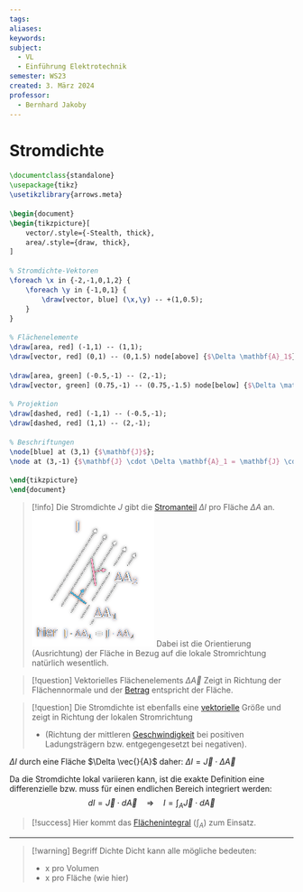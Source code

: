 ```yaml
---
tags: 
aliases: 
keywords: 
subject:
  - VL
  - Einführung Elektrotechnik
semester: WS23
created: 3. März 2024
professor:
  - Bernhard Jakoby
---
```

 

# Stromdichte

```tikz
\documentclass{standalone}
\usepackage{tikz}
\usetikzlibrary{arrows.meta}

\begin{document}
\begin{tikzpicture}[
    vector/.style={-Stealth, thick},
    area/.style={draw, thick},
]

% Stromdichte-Vektoren
\foreach \x in {-2,-1,0,1,2} {
    \foreach \y in {-1,0,1} {
        \draw[vector, blue] (\x,\y) -- +(1,0.5);
    }
}

% Flächenelemente
\draw[area, red] (-1,1) -- (1,1);
\draw[vector, red] (0,1) -- (0,1.5) node[above] {$\Delta \mathbf{A}_1$};

\draw[area, green] (-0.5,-1) -- (2,-1);
\draw[vector, green] (0.75,-1) -- (0.75,-1.5) node[below] {$\Delta \mathbf{A}_2$};

% Projektion
\draw[dashed, red] (-1,1) -- (-0.5,-1);
\draw[dashed, red] (1,1) -- (2,-1);

% Beschriftungen
\node[blue] at (3,1) {$\mathbf{J}$};
\node at (3,-1) {$\mathbf{J} \cdot \Delta \mathbf{A}_1 = \mathbf{J} \cdot \Delta \mathbf{A}_2$};

\end{tikzpicture}
\end{document}
```

> [!info] Die Stromdichte $J$ gibt die [Stromanteil](elektrischer%20Strom.md) $\Delta I$ pro Fläche $\Delta A$ an.
> ![InlineR|242](assets/BspVekFlaecheStromdichte.png) Dabei ist die Orientierung (Ausrichtung) der Fläche in Bezug auf die lokale Stromrichtung natürlich wesentlich.

> [!question] Vektorielles Flächenelements $\Delta \vec{A}$ 
> Zeigt in Richtung der Flächennormale und der [Betrag](../Mathematik/Algebra/Betrag.md) entspricht der Fläche.

> [!question] Die Stromdichte ist ebenfalls eine [vektorielle](Vektor.md) Größe
> und zeigt in Richtung der lokalen Stromrichtung
> - (Richtung der mittleren [Geschwindigkeit](../Physik/Kinematik.md) bei positiven Ladungsträgern bzw. entgegengesetzt bei negativen).

$\Delta I$ durch eine Fläche $\Delta \vec{}{A}$ daher: $\Delta I=\vec{J} \cdot \Delta \vec{A}$

Da die Stromdichte lokal variieren kann, ist die exakte Definition eine differenzielle bzw. muss für einen endlichen Bereich integriert werden:
$$
d I=\vec{J} \cdot d \vec{A} \quad \Rightarrow \quad I=\int_A \vec{J} \cdot d \vec{A}
$$

> [!success] Hier kommt das [Flächenintegral](Flächenintegral.md) ($\int _{A}$) zum Einsatz.

---

> [!warning] Begriff Dichte
> Dicht kann alle mögliche bedeuten:
> - x pro Volumen
> - x pro Fläche (wie hier)